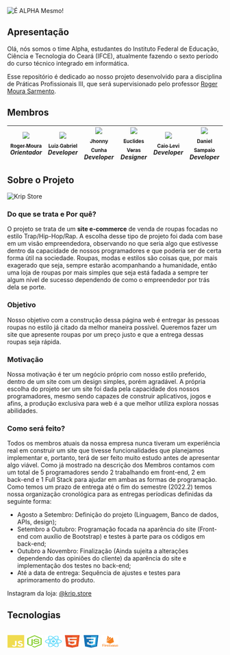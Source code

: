 <img title=" É ALPHA Mesmo!" src="https://user-images.githubusercontent.com/81436149/202253882-23603877-a995-4fff-aec8-9fe5b558ff39.png">

## Apresentação
Olá, nós somos o time Alpha, estudantes do Instituto Federal de Educação, Ciência e Tecnologia do Ceará (IFCE), atualmente fazendo o sexto período do curso técnico integrado em informática.</p>

Esse repositório é dedicado ao nosso projeto desenvolvido para a disciplina de Práticas Profissionais III, que será supervisionado pelo professor [Roger Moura Sarmento](https://github.com/rogermsarmento).

## Membros
| [<img src="https://avatars.githubusercontent.com/u/40036396?v=4" width=115> <br><sub>Roger Moura</sub>](https://github.com/rogermsarmento) <br> <i>Orientador</i> | [<img src="https://avatars.githubusercontent.com/u/81436149?v=4" width=115> <br><sub>Luiz Gabriel</sub>](https://github.com/eholuizao) <br> <i>Developer</i> |  [<img src="https://avatars.githubusercontent.com/u/87949563?v=4" width=115> <br> <sub>Jhonny Cunha</sub>](https://github.com/jhonnycs) <br> <i>Developer</i> | [<img src="https://avatars.githubusercontent.com/u/89039501?v=4" width=115><br> <sub>Euclides Veras</sub>](https://github.com/EuclidesCunha0) <br> <i>Designer</i> | [<img src="https://avatars.githubusercontent.com/u/89220752?v=4" width=115><br><sub>Caio Levi</sub>](https://github.com/caiolevimc) <br> <i>Developer</i> | [<img src="https://avatars.githubusercontent.com/u/112483118?v=4" width=115><br><sub>Daniel Sampaio</sub>](https://github.com/DanielSSPP) <br> <i>Developer</i> |
| :---: | :---: | :---: | :---: | :---: | :---: |

## Sobre o Projeto
<img title="Krip Store" src="https://user-images.githubusercontent.com/81436149/202262881-e085160e-d403-4c44-aea6-cdd2ea2710b0.png">

### Do que se trata e Por quê?

O projeto se trata de um **site e-commerce** de venda de roupas focadas no estilo Trap/Hip-Hop/Rap.
A escolha desse tipo de projeto foi dada com base em um visão empreendedora, observando no que seria algo que estivesse dentro da capacidade de nossos programadores e que poderia ser de certa forma útil na sociedade. Roupas, modas e estilos são coisas que, por mais exagerado que seja, sempre estarão acompanhando a humanidade, então uma loja de roupas por mais simples que seja está fadada a sempre ter algum nível de sucesso dependendo de como o empreendedor por trás dela se porte.

### Objetivo

Nosso objetivo com a construção dessa página web é entregar às pessoas roupas no estilo já citado da melhor maneira possível. Queremos fazer um site que apresente roupas por um preço justo e que a entrega dessas roupas seja rápida.

### Motivação

Nossa motivação é ter um negócio próprio com nosso estilo preferido, dentro de um site com um design simples, porém agradável. A própria escolha do projeto ser um site foi dada pela capacidade dos nossos programadores, mesmo sendo capazes de construir aplicativos, jogos e afins, a produção exclusiva para web é a que melhor utiliza explora nossas abilidades.

### Como será feito?

Todos os membros atuais da nossa empresa nunca tiveram um experiência real em construir um site que tivesse funcionalidades que planejamos implementar e, portanto, terá de ser feito muito estudo antes de apresentar algo viável.
Como já mostrado na descrição dos Membros contamos com um total de 5 programadores sendo 2 trabalhando em front-end, 2 em back-end e 1 Full Stack para ajudar em ambas as formas de programação. Como temos um prazo de entrega até o fim do semestre (2022.2) temos nossa organização cronológica para as entregas períodicas definidas da seguinte forma:

- Agosto a Setembro: Definição do projeto (Linguagem, Banco de dados, APIs, design);
- Setembro a Outubro: Programação focada na aparência do site (Front-end com auxílio de Bootstrap) e testes à parte para os códigos em back-end;
- Outubro a Novembro: Finalização (Ainda sujeita a alterações dependendo das opiniôes do cliente) da aparência do site e implementação dos testes no back-end;
- Até a data de entrega: Sequência de ajustes e testes para aprimoramento do produto.

Instagram da loja: [@krip.store](https://www.instagram.com/krip.store/)

## Tecnologias

<div style="display: inline_block"><br>
  <img title="javascript" align="center" height="30" width="40" src="https://raw.githubusercontent.com/devicons/devicon/master/icons/javascript/javascript-plain.svg">
  <img title="nodejs" align="center" height="30" width="40" src="https://raw.githubusercontent.com/devicons/devicon/master/icons/nodejs/nodejs-original.svg">
  <img title="react" align="center" height="30" width="40" src="https://raw.githubusercontent.com/devicons/devicon/master/icons/react/react-original.svg">
  <img title="html5" align="center" height="30" width="40" src="https://raw.githubusercontent.com/devicons/devicon/master/icons/html5/html5-original.svg">
  <img title="css3" align="center" height="30" width="40" src="https://raw.githubusercontent.com/devicons/devicon/master/icons/css3/css3-original.svg">
  <img title="firebase" align="center" height="30" width="40" src="https://github.com/devicons/devicon/blob/master/icons/firebase/firebase-plain-wordmark.svg">

</div>
